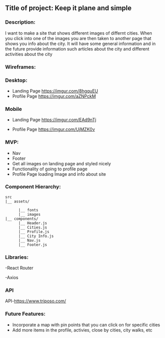 ## Title of project:  Keep it plane and simple 


### Description:

I want to make a site that shows different images of differnt cities. When you click into one of the images you are then taken to another page that shows you info about the city.  It will have some general information and in the future provide information such articles about the city and different activities about the city

### Wireframes:

### Desktop:
- Landing Page
https://imgur.com/8hgquEU
- Profile Page
https://imgur.com/aZNPckM

### Mobile
- Landing Page
https://imgur.com/EAd9nTj

- Profile Page
https://imgur.com/UjMZK0v


### MVP:
- Nav
- Footer
- Get all images on landing page and styled nicely
- Functionality of going to profile page
- Profile Page loading Image and info about site


### Component Hierarchy:
```
src
|__ assets/

      |__ fonts
      |__ images
|__ components/
      |__ Header.js
      |__ Cities.js
      |__ Profile.js
      |__ City Info.js
      |__ Nav.js
      |__ Footer.js
```


### Libraries:
-React Router	

-Axios

### API
API-https://www.triposo.com/
 

### Future Features:
- Incorporate a map with pin points that you can click on for specific cities
-  Add more items in the profile, activies, close by cities, city walks, etc

